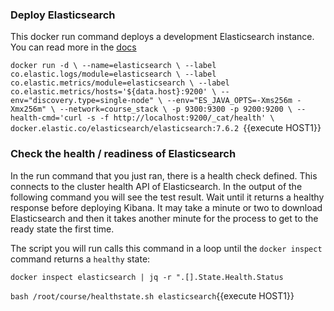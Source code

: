 ### Deploy Elasticsearch 

This docker run command deploys a development Elasticsearch instance.  You can read more in the [docs](https://www.elastic.co/guide/en/elasticsearch/reference/6.4/docker.html)

`
docker run -d \
  --name=elasticsearch \
  --label co.elastic.logs/module=elasticsearch \
  --label co.elastic.metrics/module=elasticsearch \
  --label co.elastic.metrics/hosts='${data.host}:9200' \
  --env="discovery.type=single-node" \
  --env="ES_JAVA_OPTS=-Xms256m -Xmx256m" \
  --network=course_stack \
  -p 9300:9300 -p 9200:9200 \
  --health-cmd='curl -s -f http://localhost:9200/_cat/health' \
  docker.elastic.co/elasticsearch/elasticsearch:7.6.2 
`{{execute HOST1}}

### Check the health / readiness of Elasticsearch

In the run command that you just ran, there is a health check defined.  This connects to the cluster health API of Elasticsearch.  In the output of the following command you will see the test result.  Wait until it returns a healthy response before deploying Kibana.  It may take a minute or two to download Elasticsearch and then it takes another minute for the process to get to the ready state the first time.

The script you will run calls this command in a loop until the `docker inspect` command returns a `healthy` state:

`docker inspect elasticsearch | jq -r ".[].State.Health.Status`

`bash /root/course/healthstate.sh elasticsearch`{{execute HOST1}}

